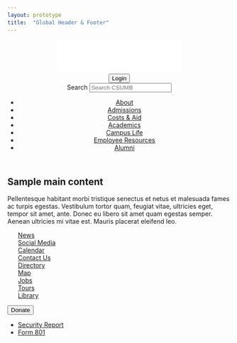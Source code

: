 ```yaml
---
layout: prototype
title:  "Global Header & Footer"
---
```

<header id="header">
  <div class="top">
    <a class="logo" href="/index.html" title="CSUMB Home Page"><img src="../images/logos/csumb-logo-white.png" alt="CSUMB Logo" title="Cal State Monteray Bay"/></a>
    <div class="actions">
      <div class="user-login">
        <button class="btn-negative btn-small">Login</button>
      </div>
      <div class="block-search">
        <div class="form-item-search-block-form">
          <label class="element-invisible">Search </label>
          <input placeholder="Search CSUMB" type="text" name="search_block_form" class="form-text">
        </div>
      </div>
    </div>
  </div>
  <nav>
    <ul class="main-menu">
      <li><a href="#" title="Item 1">About</a></li>
      <li><a href="#" title="Item 2" class="active">Admissions</a></li>
      <li><a href="#" title="Item 3">Costs &amp; Aid </a></li>
      <li><a href="#" title="Item 4">Academics</a></li>
      <li><a href="#" title="Item 5">Campus Life</a></li>
      <li><a href="#" title="Item 6">Employee Resources</a></li>
      <li><a href="#" title="Item 7">Alumni</a></li>
    </ul>
  </nav>
</header>

<div id="main">
  <div class="main-container">
  <h2>Sample main content</h2>
    <p>Pellentesque habitant morbi tristique senectus et netus et malesuada fames ac turpis egestas. Vestibulum tortor quam, feugiat vitae, ultricies eget, tempor sit amet, ante. Donec eu libero sit amet quam egestas semper. Aenean ultricies mi vitae est. Mauris placerat eleifend leo.</p>
  </div>
</div>

<footer id="footer">
  <ul class="menu">
    <div class="column">
      <li><a href="#" title="News">News</a></li>
      <li><a href="#" title="Social Media">Social Media</a></li>
      <li><a href="#" title="Calendar">Calendar</a></li>
    </div>
    <div class="column">
      <li><a href="#" title="Contact Us">Contact Us</a></li>
      <li><a href="#" title="Directory">Directory</a></li>
      <li><a href="#" title="Map">Map</a></li>
    </div>
    <div class="column">
      <li><a href="#" title="Jobs">Jobs</a></li>
      <li><a href="#" title="Tours">Tours</a></li>
      <li><a href="#" title="Library">Library</a></li>
    </div>
  </ul>
  <div class="donate">
    <button class="btn-primary btn-large">Donate</button>
    <ul class="links">
      <li><a href="#" title="Security Report">Security Report</a></li>
      <li><a href="#" title="Form 801">Form 801</a></li>
    </ul>
  </div>
</footer>